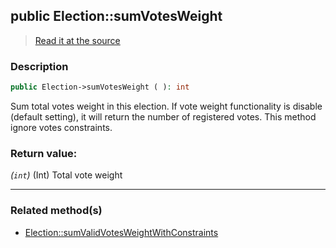 ## public Election::sumVotesWeight

> [Read it at the source](https://github.com/julien-boudry/Condorcet/blob/master/src/ElectionProcess/VotesProcess.php#L71)

### Description    

```php
public Election->sumVotesWeight ( ): int
```

Sum total votes weight in this election. If vote weight functionality is disable (default setting), it will return the number of registered votes. This method ignore votes constraints.
    

### Return value:   

*(```int```)* (Int) Total vote weight


---------------------------------------

### Related method(s)      

* [Election::sumValidVotesWeightWithConstraints](/Docs/ApiReferences/Election%20Class/public%20Election--sumValidVotesWeightWithConstraints.md)    
